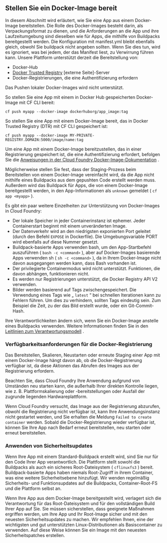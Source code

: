 ## Stellen Sie ein Docker-Image bereit

In diesem Abschnitt wird erläutert, wie Sie eine App aus einem Docker-Image bereitstellen. Die Rolle des Docker-Images besteht darin, als Verpackungsformat zu dienen, und die Anforderungen an die App und ihre Laufzeitumgebung sind dieselben wie für Apps, die mithilfe von Buildpacks bereitgestellt werden. Die Konfiguration mit manifest.yml bleibt ebenfalls gleich, obwohl Sie buildpack nicht angeben sollten. Wenn Sie dies tun, wird es ignoriert, was bei jedem, der das Manifest liest, zu Verwirrung führen kann. Unsere Plattform unterstützt derzeit die Bereitstellung von:

- Docker-Hub
- [Docker Trusted Registry](https://docs.docker.com/datacenter/dtr/2.1/guides/) [externe Seite]-Server
- Docker-Registrierungen, die eine Authentifizierung erfordern

Das Pushen lokaler Docker-Images wird nicht unterstützt.

So stellen Sie eine App mit einem in Docker Hub gespeicherten Docker-Image mit CF CLI bereit:

`cf push myapp --docker-image dockerhuborg/app_image:tag`

So stellen Sie eine App mit einem Docker-Image bereit, das in Docker Trusted Registry (DTR) mit CF CLI gespeichert ist:

`cf push myapp --docker-image MY-PRIVATE-REGISTRY.DOMAIN:5000/image/name:tag`

Um eine App mit einem Docker-Image bereitzustellen, das in einer Registrierung gespeichert ist, die eine Authentifizierung erfordert, befolgen Sie die [Anweisungen in der Cloud Foundry Docker-Image-Dokumentation](https://docs.cloudfoundry.org/devguide/deploy-apps/push-docker.html#private-repo) .

Möglicherweise stellen Sie fest, dass der Staging-Prozess beim Bereitstellen von einem Docker-Image vereinfacht wird, da die App nicht mithilfe eines Buildpacks aus dem gepushten Code erstellt werden muss. Außerdem wird das Buildpack für Apps, die von einem Docker-Image bereitgestellt werden, in den App-Informationen als `unknown` gemeldet ( `cf app <myapp>` ).

Es gibt ein paar weitere Einzelheiten zur Unterstützung von Docker-Images in Cloud Foundry:

- Der lokale Speicher in jeder Containerinstanz ist ephemer. Jeder Containerstart beginnt mit einem unveränderten Image.
- Der Datenverkehr wird an den niedrigsten exponierten Port geleitet (durch den Befehl `EXPOSE` in Dockerfile). Die Umgebungsvariable PORT wird ebenfalls auf diese Nummer gesetzt.
- Buildpack-basierte Apps verwenden bash, um den App-Startbefehl auszuführen ( `bash -c <command>` ), aber auf Docker-Images basierende Apps verwenden sh ( `sh -c <command>` ), da in Ihrem Docker-Image nicht davon ausgegangen werden kann, dass Bash vorhanden ist.
- Der privilegierte Containermodus wird nicht unterstützt. Funktionen, die davon abhängen, funktionieren nicht.
- Es werden nur Registrierungen unterstützt, die Docker Registry API V2 verwenden.
- Bilder werden basierend auf Tags zwischengespeichert. Die Verwendung eines Tags wie „ `latest` “ bei schnellen Iterationen kann zu Fehlern führen. Um dies zu verhindern, sollten Tags eindeutig sein. Zum Beispiel die Zeit, zu der das Bild erstellt wurde, oder ein Git-Commit-Hash.

Ihre Verantwortlichkeiten ändern sich, wenn Sie ein Docker-Image anstelle eines Buildpacks verwenden. Weitere Informationen finden Sie in den [Leitlinien zum Verantwortungsmodell](/guidance.html#responsibility-model) .

### Verfügbarkeitsanforderungen für die Docker-Registrierung

Das Bereitstellen, Skalieren, Neustarten oder erneute Staging einer App mit einem Docker-Image hängt davon ab, ob die Docker-Registrierung verfügbar ist, da diese Aktionen das Abrufen des Images aus der Registrierung erfordern.

Beachten Sie, dass Cloud Foundry Ihre Anwendung aufgrund von Umständen neu starten kann, die außerhalb Ihrer direkten Kontrolle liegen, wie z. B. Plattformskalierung oder -bereitstellungen oder Ausfall der zugrunde liegenden Hardwareplattform.

Wenn Cloud Foundry versucht, das Image aus der Registrierung abzurufen, obwohl die Registrierung nicht verfügbar ist, kann Ihre Anwendungsinstanz nicht gestartet werden, und Sie erhalten die Meldung `Failed to create container` werden. Sobald die Docker-Registrierung wieder verfügbar ist, können Sie Ihre App nach Bedarf erneut bereitstellen, neu starten oder erneut bereitstellen.

### Anwenden von Sicherheitsupdates

Wenn Ihre App mit einem Standard-Buildpack erstellt wird, sind Sie nur für den Code Ihrer App verantwortlich. Die Plattform stellt sowohl die Buildpacks als auch ein sicheres Root-Dateisystem ( `cflinuxfs3` ) bereit. Buildpack-basierte Apps haben niemals Root-Zugriff in ihrem Container, was eine weitere Sicherheitsebene hinzufügt. Wir wenden regelmäßig Sicherheits- und Funktionsupdates auf die Buildpacks, Container-Root-FS und die Plattform selbst an.

Wenn Ihre App aus dem Docker-Image bereitgestellt wird, verlagert sich die Verantwortung für das Root-Dateisystem und für den vollständigen Build Ihrer App auf Sie. Sie müssen sicherstellen, dass geeignete Maßnahmen ergriffen werden, um Ihre App und Ihr Root-Image sicher und mit den neuesten Sicherheitsupdates zu machen. Wir empfehlen Ihnen, eine der wichtigsten und gut unterstützten Linux-Distributionen als Basiscontainer zu verwenden. Auf diese Weise können Sie ein Image mit den neuesten Sicherheitspatches erstellen.
